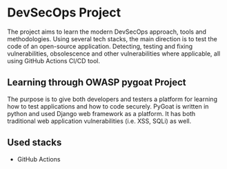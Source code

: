 # DevSecOps Project 

The project aims to learn the modern DevSecOps approach, tools and methodologies. Using several tech stacks, the main direction is to test the code of an open-source application. Detecting, testing and fixing vulnerabilities, obsolescence and other vulnerabilities where applicable, all using GitHub Actions CI/CD tool.

## Learning through OWASP pygoat Project
The purpose is to give both developers and testers a platform for learning how to test applications and how to code securely. PyGoat is written in python and used Django web framework as a platform. It has both traditional web application vulnerabilities (i.e. XSS, SQLi) as well.


## Used stacks
* GitHub Actions
